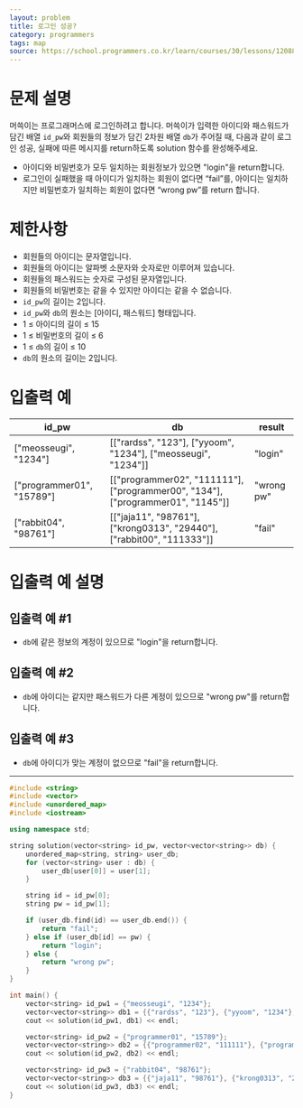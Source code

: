 ```yaml
---
layout: problem
title: 로그인 성공?
category: programmers
tags: map
source: https://school.programmers.co.kr/learn/courses/30/lessons/120883
---
```


# 문제 설명

머쓱이는 프로그래머스에 로그인하려고 합니다. 머쓱이가 입력한 아이디와 패스워드가 담긴 배열 `id_pw`와 회원들의 정보가 담긴 2차원 배열 `db`가 주어질 때, 다음과 같이 로그인 성공, 실패에 따른 메시지를 return하도록 solution 함수를 완성해주세요.

- 아이디와 비밀번호가 모두 일치하는 회원정보가 있으면 "login"을 return합니다.
- 로그인이 실패했을 때 아이디가 일치하는 회원이 없다면 “fail”를, 아이디는 일치하지만 비밀번호가 일치하는 회원이 없다면 “wrong pw”를 return 합니다.

# 제한사항

- 회원들의 아이디는 문자열입니다.
- 회원들의 아이디는 알파벳 소문자와 숫자로만 이루어져 있습니다.
- 회원들의 패스워드는 숫자로 구성된 문자열입니다.
- 회원들의 비밀번호는 같을 수 있지만 아이디는 같을 수 없습니다.
- `id_pw`의 길이는 2입니다.
- `id_pw`와 `db`의 원소는 [아이디, 패스워드] 형태입니다.
- 1 ≤ 아이디의 길이 ≤ 15
- 1 ≤ 비밀번호의 길이 ≤ 6
- 1 ≤ `db`의 길이 ≤ 10
- `db`의 원소의 길이는 2입니다.

# 입출력 예

| id_pw | db | result |
| --- | --- | --- |
| ["meosseugi", "1234"] | [["rardss", "123"], ["yyoom", "1234"], ["meosseugi", "1234"]] | "login" |
| ["programmer01", "15789"] | [["programmer02", "111111"], ["programmer00", "134"], ["programmer01", "1145"]] | "wrong pw" |
| ["rabbit04", "98761"] | [["jaja11", "98761"], ["krong0313", "29440"], ["rabbit00", "111333"]] | "fail" |

# 입출력 예 설명

## 입출력 예 #1

- `db`에 같은 정보의 계정이 있으므로 "login"을 return합니다.

## 입출력 예 #2

- `db`에 아이디는 같지만 패스워드가 다른 계정이 있으므로 "wrong pw"를 return합니다.

## 입출력 예 #3

- `db`에 아이디가 맞는 계정이 없으므로 "fail"을 return합니다.

---

```cpp
#include <string>
#include <vector>
#include <unordered_map>
#include <iostream>

using namespace std;

string solution(vector<string> id_pw, vector<vector<string>> db) {
    unordered_map<string, string> user_db;
    for (vector<string> user : db) {
        user_db[user[0]] = user[1];
    }

    string id = id_pw[0];
    string pw = id_pw[1];

    if (user_db.find(id) == user_db.end()) {
        return "fail";
    } else if (user_db[id] == pw) {
        return "login";
    } else {
        return "wrong pw";
    }
}

int main() {
    vector<string> id_pw1 = {"meosseugi", "1234"};
    vector<vector<string>> db1 = {{"rardss", "123"}, {"yyoom", "1234"}, {"meosseugi", "1234"}};
    cout << solution(id_pw1, db1) << endl;

    vector<string> id_pw2 = {"programmer01", "15789"};
    vector<vector<string>> db2 = {{"programmer02", "111111"}, {"programmer00", "134"}, {"programmer01", "1145"}};
    cout << solution(id_pw2, db2) << endl;

    vector<string> id_pw3 = {"rabbit04", "98761"};
    vector<vector<string>> db3 = {{"jaja11", "98761"}, {"krong0313", "29440"}, {"rabbit00", "111333"}};
    cout << solution(id_pw3, db3) << endl;
}
```
